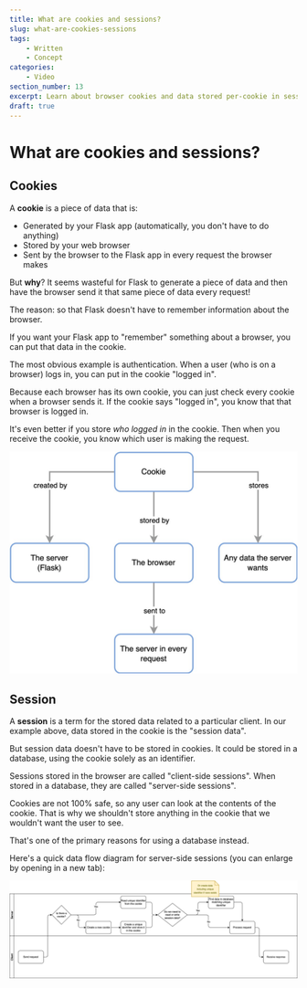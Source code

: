 ```yaml
---
title: What are cookies and sessions?
slug: what-are-cookies-sessions
tags:
    - Written
    - Concept
categories:
    - Video
section_number: 13
excerpt: Learn about browser cookies and data stored per-cookie in sessions.
draft: true
---
```


# What are cookies and sessions?

## Cookies

A **cookie** is a piece of data that is:

- Generated by your Flask app (automatically, you don't have to do anything)
- Stored by your web browser
- Sent by the browser to the Flask app in every request the browser makes

But **why**? It seems wasteful for Flask to generate a piece of data and then have the browser send it that same piece of data every request!

The reason: so that Flask doesn't have to remember information about the browser.

If you want your Flask app to "remember" something about a browser, you can put that data in the cookie.

The most obvious example is authentication. When a user (who is on a browser) logs in, you can put in the cookie "logged in".

Because each browser has its own cookie, you can just check every cookie when a browser sends it. If the cookie says "logged in", you know that that browser is logged in.

It's even better if you store _who logged in_ in the cookie. Then when you receive the cookie, you know which user is making the request.

![Cookies and sessions diagram](./assets/cookies-and-sessions.jpg)

## Session

A **session** is a term for the stored data related to a particular client. In our example above, data stored in the cookie is the "session data".

But session data doesn't have to be stored in cookies. It could be stored in a database, using the cookie solely as an identifier.

Sessions stored in the browser are called "client-side sessions". When stored in a database, they are called "server-side sessions".

Cookies are not 100% safe, so any user can look at the contents of the cookie. That is why we shouldn't store anything in the cookie that we wouldn't want the user to see.

That's one of the primary reasons for using a database instead.

Here's a quick data flow diagram for server-side sessions (you can enlarge by opening in a new tab):

![Server-side cookies data diagram](./assets/server-side-cookies.jpg)